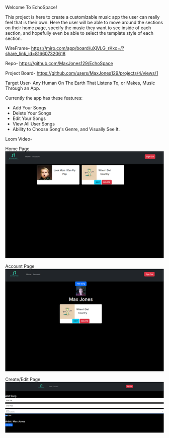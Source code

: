 Welcome To EchoSpace!

This project is here to create a customizable music app the user can really feel that is their own. Here the user will be able to move around the sections on their home page, specify the music they want to see inside of each section, and hopefully even be able to select the template style of each section.

WireFrame- https://miro.com/app/board/uXjVLG_rKxo=/?share_link_id=816607320618

Repo- https://github.com/MaxJones129/EchoSpace

Project Board- https://github.com/users/MaxJones129/projects/4/views/1

Target User- Any Human On The Earth That Listens To, or Makes, Music Through an App.

Currently the app has these features:
 - Add Your Songs
 - Delete Your Songs
 - Edit Your Songs
 - View All User Songs
 - Ability to Choose Song's Genre, and Visually See It.

Loom Video- 

Home Page
![alt text](image.png)

Account Page
![alt text](image-2.png)

Create/Edit Page
![alt text](image-1.png)
